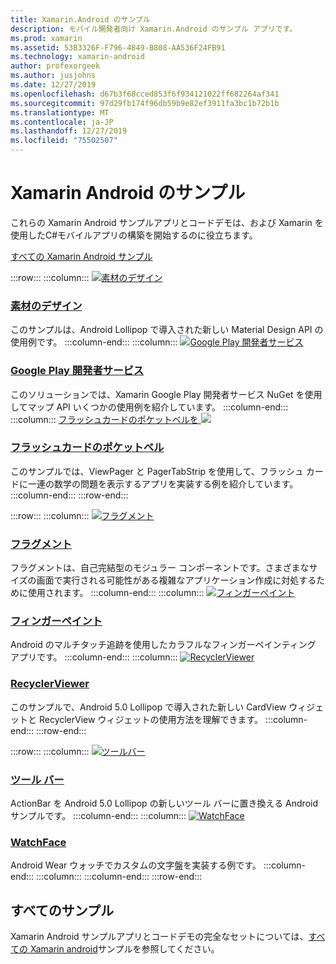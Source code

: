 ```yaml
---
title: Xamarin.Android のサンプル
description: モバイル開発者向け Xamarin.Android のサンプル アプリです。
ms.prod: xamarin
ms.assetid: 53B3326F-F796-4849-B808-AA536F24FB91
ms.technology: xamarin-android
author: profexorgeek
ms.author: jusjohns
ms.date: 12/27/2019
ms.openlocfilehash: d67b3f68cced853f6f934121022ff682264af341
ms.sourcegitcommit: 97d29fb174f96db59b9e82ef3911fa3bc1b72b1b
ms.translationtype: MT
ms.contentlocale: ja-JP
ms.lasthandoff: 12/27/2019
ms.locfileid: "75502507"
---
```

# <a name="xamarinandroid-samples"></a>Xamarin Android のサンプル

これらの Xamarin Android サンプルアプリとコードデモは、および Xamarin を使用したC#モバイルアプリの構築を開始するのに役立ちます。

[すべての Xamarin Android サンプル](https://docs.microsoft.com/samples/browse/?products=xamarin&term=Xamarin.Android)

:::row:::
    :::column:::
[![素材のデザイン](images/material-design.png)](https://docs.microsoft.com/samples/xamarin/monodroid-samples/android50-googleio2014master/)

### <a name="material-designhttpsdocsmicrosoftcomsamplesxamarinmonodroid-samplesandroid50-googleio2014master"></a>[素材のデザイン](https://docs.microsoft.com/samples/xamarin/monodroid-samples/android50-googleio2014master/)

このサンプルは、Android Lollipop で導入された新しい Material Design API の使用例です。
  :::column-end:::
    :::column:::
[![Google Play 開発者サービス](images/gps.png)](https://docs.microsoft.com/samples/xamarin/monodroid-samples/googleplayservices/)

### <a name="google-play-serviceshttpsdocsmicrosoftcomsamplesxamarinmonodroid-samplesgoogleplayservices"></a>[Google Play 開発者サービス](https://docs.microsoft.com/samples/xamarin/monodroid-samples/googleplayservices/)

このソリューションでは、Xamarin Google Play 開発者サービス NuGet を使用してマップ API いくつかの使用例を紹介しています。
  :::column-end:::
    :::column:::
[フラッシュカードのポケットベルを ![](images/flash.png)](https://docs.microsoft.com/samples/xamarin/monodroid-samples/userinterface-flashcardpager/)

### <a name="flash-card-pagerhttpsdocsmicrosoftcomsamplesxamarinmonodroid-samplesuserinterface-flashcardpager"></a>[フラッシュカードのポケットベル](https://docs.microsoft.com/samples/xamarin/monodroid-samples/userinterface-flashcardpager/)

このサンプルでは、ViewPager と PagerTabStrip を使用して、フラッシュ カードに一連の数学の問題を表示するアプリを実装する例を紹介しています。
  :::column-end:::
:::row-end:::

:::row:::
    :::column:::
[![フラグメント](images/fragments.png)](https://docs.microsoft.com/samples/xamarin/monodroid-samples/fragmentswalkthrough/)

### <a name="fragmentshttpsdocsmicrosoftcomsamplesxamarinmonodroid-samplesfragmentswalkthrough"></a>[フラグメント](https://docs.microsoft.com/samples/xamarin/monodroid-samples/fragmentswalkthrough/)

フラグメントは、自己完結型のモジュラー コンポーネントです。さまざまなサイズの画面で実行される可能性がある複雑なアプリケーション作成に対処するために使用されます。
    :::column-end:::
    :::column:::
[![フィンガーペイント](images/fingerpaint.png)](https://docs.microsoft.com/samples/xamarin/monodroid-samples/applicationfundamentals-fingerpaint/)

### <a name="finger-painthttpsdocsmicrosoftcomsamplesxamarinmonodroid-samplesapplicationfundamentals-fingerpaint"></a>[フィンガーペイント](https://docs.microsoft.com/samples/xamarin/monodroid-samples/applicationfundamentals-fingerpaint/)

Android のマルチタッチ追跡を使用したカラフルなフィンガーペインティング アプリです。
    :::column-end:::
    :::column:::
[![RecyclerViewer](images/recycler.png)](https://docs.microsoft.com/samples/xamarin/monodroid-samples/android50-recyclerviewer/)

### <a name="recyclerviewerhttpsdocsmicrosoftcomsamplesxamarinmonodroid-samplesandroid50-recyclerviewer"></a>[RecyclerViewer](https://docs.microsoft.com/samples/xamarin/monodroid-samples/android50-recyclerviewer/)

このサンプルで、Android 5.0 Lollipop で導入された新しい CardView ウィジェットと RecyclerView ウィジェットの使用方法を理解できます。
    :::column-end:::
:::row-end:::

:::row:::
    :::column:::
[![ツールバー](images/toolbar.png)](https://docs.microsoft.com/samples/xamarin/monodroid-samples/android50-toolbar/)

### <a name="toolbarhttpsdocsmicrosoftcomsamplesxamarinmonodroid-samplesandroid50-toolbar"></a>[ツール バー](https://docs.microsoft.com/samples/xamarin/monodroid-samples/android50-toolbar/)

ActionBar を Android 5.0 Lollipop の新しいツール バーに置き換える Android サンプルです。
    :::column-end:::
    :::column:::
[![WatchFace](images/watchface.png)](https://docs.microsoft.com/samples/xamarin/monodroid-samples/wear-watchface/)

### <a name="watchfacehttpsdocsmicrosoftcomsamplesxamarinmonodroid-sampleswear-watchface"></a>[WatchFace](https://docs.microsoft.com/samples/xamarin/monodroid-samples/wear-watchface/)

Android Wear ウォッチでカスタムの文字盤を実装する例です。
    :::column-end:::
    :::column:::
    :::column-end:::
:::row-end:::

## <a name="all-samples"></a>すべてのサンプル

Xamarin Android サンプルアプリとコードデモの完全なセットについては、[すべての Xamarin android](https://docs.microsoft.com/samples/browse/?products=xamarin&term=Xamarin.Android)サンプルを参照してください。
